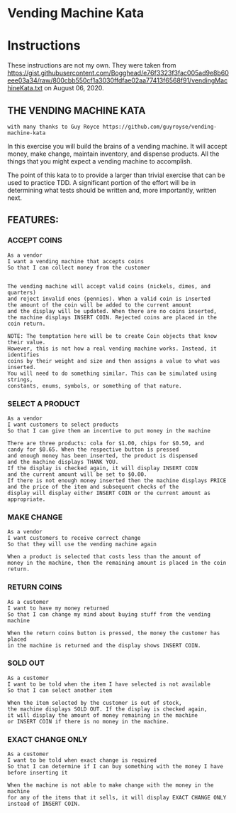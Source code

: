 # Vending Machine Kata

# Instructions

These instructions are not my own. They were taken from https://gist.githubusercontent.com/Bogghead/e76f3323f3fac005ad9e8b60eee03a34/raw/800cbb550cf1a3030ffdfae02aa77413f6568f91/vendingMachineKata.txt on August 06, 2020.

## THE VENDING MACHINE KATA
    with many thanks to Guy Royce https://github.com/guyroyse/vending-machine-kata

In this exercise you will build the brains of a vending machine.
It will accept money, make change, maintain inventory, and dispense products.
All the things that you might expect a vending machine to accomplish.

The point of this kata to to provide a larger than trivial exercise that can be
used to practice TDD. A significant portion of the effort will be in determining
what tests should be written and, more importantly, written next.

## FEATURES:

### ACCEPT COINS
    As a vendor
    I want a vending machine that accepts coins
    So that I can collect money from the customer


    The vending machine will accept valid coins (nickels, dimes, and quarters)
    and reject invalid ones (pennies). When a valid coin is inserted
    the amount of the coin will be added to the current amount
    and the display will be updated. When there are no coins inserted,
    the machine displays INSERT COIN. Rejected coins are placed in the coin return.

    NOTE: The temptation here will be to create Coin objects that know their value.
    However, this is not how a real vending machine works. Instead, it identifies
    coins by their weight and size and then assigns a value to what was inserted.
    You will need to do something similar. This can be simulated using strings,
    constants, enums, symbols, or something of that nature.


### SELECT A PRODUCT
    As a vendor
    I want customers to select products
    So that I can give them an incentive to put money in the machine

    There are three products: cola for $1.00, chips for $0.50, and
    candy for $0.65. When the respective button is pressed
    and enough money has been inserted, the product is dispensed
    and the machine displays THANK YOU.
    If the display is checked again, it will display INSERT COIN
    and the current amount will be set to $0.00.
    If there is not enough money inserted then the machine displays PRICE
    and the price of the item and subsequent checks of the
    display will display either INSERT COIN or the current amount as appropriate.


### MAKE CHANGE
    As a vendor
    I want customers to receive correct change
    So that they will use the vending machine again

    When a product is selected that costs less than the amount of
    money in the machine, then the remaining amount is placed in the coin return.


### RETURN COINS
    As a customer
    I want to have my money returned
    So that I can change my mind about buying stuff from the vending machine

    When the return coins button is pressed, the money the customer has placed
    in the machine is returned and the display shows INSERT COIN.


### SOLD OUT
    As a customer
    I want to be told when the item I have selected is not available
    So that I can select another item

    When the item selected by the customer is out of stock,
    the machine displays SOLD OUT. If the display is checked again,
    it will display the amount of money remaining in the machine
    or INSERT COIN if there is no money in the machine.


### EXACT CHANGE ONLY
    As a customer
    I want to be told when exact change is required
    So that I can determine if I can buy something with the money I have
    before inserting it

    When the machine is not able to make change with the money in the machine
    for any of the items that it sells, it will display EXACT CHANGE ONLY
    instead of INSERT COIN.

